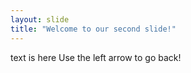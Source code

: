 ```yaml
---
layout: slide
title: "Welcome to our second slide!"
---
```

text is here
Use the left arrow to go back!
